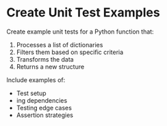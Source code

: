 # Create Unit Test Examples

Create example unit tests for a Python function that:
1. Processes a list of dictionaries
2. Filters them based on specific criteria
3. Transforms the data
4. Returns a new structure

Include examples of:
- Test setup
- ing dependencies
- Testing edge cases
- Assertion strategies